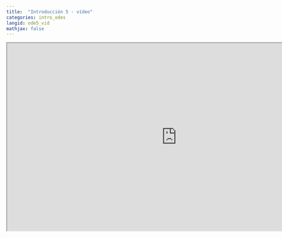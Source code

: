 ```yaml
---
title:  "Introducción 5 - vídeo"
categories: intro_odes
langid: ode5_vid
mathjax: false
---
```


<iframe width="900" height="500"
	src="https://www.youtube.com/embed/Xusw3w0TWUo?rel=0">
</iframe>

